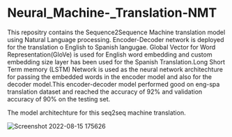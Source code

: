 # Neural_Machine-_Translation-NMT

This repositry contains the Sequence2Sequence Machine translation model using Natural Language processing. Encoder-Decoder network is deployed for the translation o English to Spanish langugae. Global Vector for Word Representation(GloVe) is used for English word embedding and custom embedding size layer has been used for the Spanish Translation.Long Short Term memory (LSTM) Network is used as the neural network architechture for passing the embedded words in the encoder model and also for the decoder model.This encoder-decoder model performed good on eng-spa translation dataset and reached the accuracy of 92% and validation accuracy of 90% on the testing set. 

The model architechture for this seq2seq machine translation.  

![Screenshot 2022-08-15 175626](https://user-images.githubusercontent.com/111289395/184694950-da2ccf8f-5aec-48c9-8dd8-c0824daa84b5.png)
